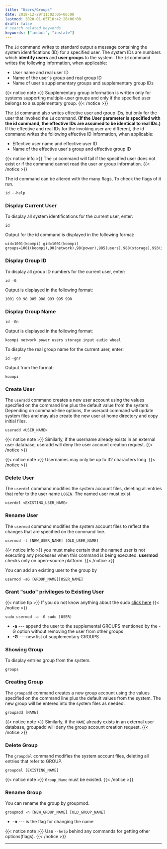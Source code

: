 ```yaml
---
title: "Users/Groups"
date: 2018-12-29T11:02:05+06:00
lastmod: 2020-01-05T10:42:26+06:00
draft: false
# search related keywords
keywords: ["induct", "instate"]
---
```



The `id` command writes to standard output a message containing the system identifications (ID) for a specified user. The system IDs are numbers which **identify users** and **user groups** to the system. The `id` command writes the following information, when applicable:

- User name and real user ID
- Name of the user's group and real group ID
- Name of user's supplementary groups and supplementary group IDs

{{< notice note >}}
Supplementary group information is written only for systems supporting multiple-user groups and only if the specified user belongs to a supplementary group.
{{< /notice >}}


The `id` command also writes effective user and group IDs, but only for the user that invoked the `id` command. **(If the User parameter is specified with the id command, the effective IDs are assumed to be identical to real IDs.)** If the effective and real IDs for the invoking user are different, the id command writes the following effective ID information, when applicable:

- Effective user name and effective user ID
- Name of the effective user's group and effective group ID


{{< notice info >}}
The `id` command will fail if the specified user does not exist or if the command cannot read the user or group information.
{{< /notice >}}

The id command can be altered with the many flags, To check the flags of it run.
```
id --help
```
### Display Current User
To display all system identifications for the current user, enter: 
```
id 
```
Output for the id command is displayed in the following format: 
```
uid=1001(koompi) gid=1001(koompi) groups=1001(koompi),90(network),98(power),985(users),988(storage),993(input),995(audio),998(wheel)
```
### Display Group ID
To display all group ID numbers for the current user, enter:
```
id -G
```
Output is displayed in the following format: 
```
1001 90 98 985 988 993 995 998
```
### Display Group Name
```
id -Gn
```
Output is displayed in the following format: 
```
koompi network power users storage input audio wheel
```
To display the real group name for the current user, enter: 
```
id -gnr
```
Output from the format:
```
koompi
```
### Create User
The `useradd` command creates a new user account using the values specified on the command line plus the default value from the system. Depending on command-line options, the useradd command will update system files and may also create the new user at home directory and copy initial files.

```
useradd <USER_NAME>
```
{{< notice note >}}
Similarly, if the username already exists in an external user database, useradd will deny the user account creation request.
{{< /notice >}}

{{< notice note >}}
Usernames may only be up to 32 characters long.
{{< /notice >}}

### Delete User
The `userdel`  command modifies the system account files, deleting all entries that refer to the user name `LOGIN`. The named user must exist.
```
userdel <EXISTING_USER_NAME>
```
### Rename User
The `usermod` command modifies the system account files to reflect the changes that are specified on the command line.
```
usermod -l [NEW_USER_NAME] [OLD_USER_NAME]
```
{{< notice info >}}
you must make certain that the named user is not executing any processes when this command is being executed. **usermod** checks only on open-source platform.
{{< /notice >}}

You can add an existing user to the group by
```
usermod -aG [GROUP_NAME][USER_NAME]
```

### Grant "sudo" privileges to Existing User
{{< notice tip >}}
If you do not know anything about the sudo [click here]()
{{< /notice >}}
```
sudo usermod -a -G sudo [USER]
```
- **-a** --- append the user to the supplemental GROUPS mentioned by the -G option without removing the user from other groups
- **-G** --- new list of supplementary GROUPS 

### Showing Group
To display entries group from the system.
```
groups
``` 
### Creating Group
The `groupadd` command creates a new group account using the values specified on the command line plus the default values from the system. The new group will be entered into the system files as needed.
```
groupadd [NAME]
```
{{< notice note >}}
Similarly, if the `NAME` already exists in an external user database, groupadd will deny the group account creation request.
{{< /notice >}}
### Delete Group
The `groupdel` command modifies the system account files, deleting all entries that refer to GROUP. 

```
groupdel [EXISTING_NAME]
```
{{< notice note >}}
`Group_Name` must be existed. 
{{< /notice >}}

### Rename Group
You can rename the group by groupmod.
```
groupmod -n [NEW_GROUP_NAME] [OLD_GROUP_NAME]
```

- **-n** --- is the flag for changing the name 
 
 {{< notice note >}}
Use `--help` behind any commands for getting other options(flags).
{{< /notice >}}


---
